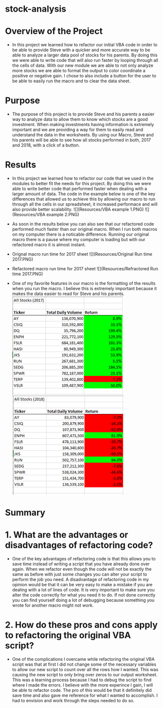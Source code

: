 # stock-analysis

# Overview of the Project
- In this project we learned how to refactor our initial VBA code in order to be able to provide Steve with a quicker and more accurate way to be able to analyze a larger data pool of stocks for his parents. By doing this we were able to write code that will also run faster by looping through all the cells of data. With our new module we are able to not only analyze more stocks we are able to format the output to color coordinate a positive or negative gain. I chose to also include a button for the user to be able to easily run the macro and to clear the data sheet.

# Purpose
- The purpose of this project is to provide Steve and his parents a easier way to analyze data to allow them to know which stocks are a good investment. When making investments having information is extremely important and we are providing a way for them to easily read and understand the data in the worksheets. By using our Macro, Steve and his parents will be able to see how all stocks performed in both, 2017 and 2018, with a click of a button. 

# Results 
- In this project we learned how to refactor our code that we used in the modules to better fit the needs for this project. By doing this we were able to write better code that performed faster when dealing with a larger amount of data. The code in the example below is one of the key differences that allowed us to achieve this by allowing our macro to run through all the cells in our spreadsheet, it increased performace and will also provide better scalability. 
![](Resources/VBA example 1.PNG)
![](Resources/VBA example 2.PNG)

- As soon in the results below you can also see that our refactored code performed much faster than our original macro. When I run both macros on my computer there is a noticable difference. Running our original macro there is a pause where my computer is loading but with our refactored macro it is almost instant. 

- Orignal macro run time for 2017 sheet
![](Resources/Original Run time 2017.PNG)

- Refactored macro run time for 2017 sheet
![](Resources/Refractored Run time 2017.PNG)

- One of my favorite features in our macro is the formatting of the results when you run the macro. I believe this is extremely important because it makes the data easier to read for Steve and his parents. 
![](Resources/VBA_Challenge_2017.PNG)
![](Resources/VBA_Challenge_2018.PNG)

# Summary 

# 1. What are the advantages or disadvantages of refactoring code?
- One of the key advantages of refactoring code is that this allows you to save time instead of writing a script that you have already done over again. When we refactor even though the code will not be exactly the same as before with just some changes you can alter your script to perform the job you need. A disadvantage of refactoring code in my opinion would be that it can be very easy to make a mistake if you are dealing with a lot of lines of code. It is very important to make sure you alter the code correctly for what you need it to do. If not done correctly you can find yourself doing a lot of debugging because something you wrote for another macro might not work.

# 2. How do these pros and cons apply to refactoring the original VBA script?
- One of the complications I overcame while refactoring the original VBA script was that at first I did not change some of the necessary variables to allow our new script to count over all the rows how I wanted. This was causing the new script to only bring over zeros to our output worksheet. This was a learning process because I had to debug the script to find where I made the errors. I believe with the more experince I gain, I will be able to refactor code. The pro of this would be that it definitely did save time and also gave me reference for what I wanted to accomplish. I had to envision and work through the steps needed to do so. 

